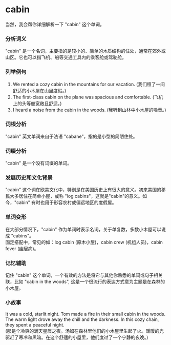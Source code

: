 # cabin

当然，我会帮你详细解析一下 "cabin" 这个单词。

  

### 分析词义

  

"cabin" 是一个名词，主要指的是较小的、简单的木质结构的住处，通常在郊外或山区。它也可以指飞机、船等交通工具内的乘客舱或驾驶舱。

  

### 列举例句

  

1.  We rented a cozy cabin in the mountains for our vacation. (我们租了一间舒适的小木屋在山里度假。)
2.  The first-class cabin on the plane was spacious and comfortable. (飞机上的头等舱宽敞且舒适。)
3.  I heard a noise from the cabin in the woods. (我听到山林中小木屋的噪音。)

  

### 词根分析

  

"cabin" 英文单词来自于法语 "cabane"，指的是小型的简陋住处。

  

### 词缀分析

  

"cabin" 是一个没有词缀的单词。

  

### 发展历史和文化背景

  

"cabin" 这个词在欧美文化中，特别是在美国历史上有很大的意义。初来美国的移民大多居住在简单小屋，或称 "log cabins"，这就是"cabin"的意义。如今，"cabin" 有时也用于形容农村或偏远地区的度假屋。

  

### 单词变形

  

在大部分情况下，"cabin" 作为单词时表示名词，关于单复数，多数小木屋可以说成 "cabins"。  
固定搭配中，常见的如：log cabin (原木小屋)，cabin crew (机组人员)，cabin fever (幽居病)。

  

### 记忆辅助

  

记住 "cabin" 这个单词，一个有效的方法是将它与其他你熟悉的单词或句子相关联，比如 "cabin in the woods", 这是一个很流行的表达方式意为主题是在森林的小木屋。

  

### 小故事

  

It was a cold, starlit night. Tom made a fire in their small cabin in the woods. The warm light drove away the chill and the darkness. In this cozy chain, they spent a peaceful night.  
(那是个冷爽的满天星辰之夜。汤姆在森林里他们的小木屋里生起了火。暖暖的光驱赶了寒冷和黑暗。在这个舒适的小屋里，他们度过了一个宁静的夜晚。)
